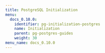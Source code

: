 ```yaml
---
title: PostgreSQL Initialization
menu:
  docs_0.10.0:
    identifier: pg-initialization-postgres
    name: Initialization
    parent: pg-postgres-guides
    weight: 30
menu_name: docs_0.10.0
---
```

